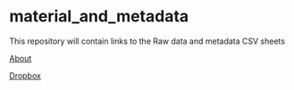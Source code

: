 # material_and_metadata
This repository will contain links to the Raw data and metadata CSV sheets 

[About](https://github.com/IPC-377/material_and_metadata/wiki/About)

[Dropbox](https://www.dropbox.com/home/IPC%20377)
